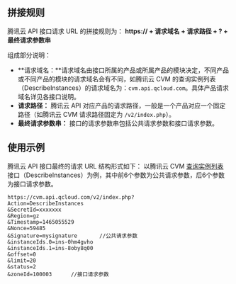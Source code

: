 ## 拼接规则
腾讯云 API 接口请求 URL 的拼接规则为：
 **https:// + 请求域名 + 请求路径 + ? + 最终请求参数串**

组成部分说明：
-  **请求域名：**请求域名由接口所属的产品或所属产品的模块决定，不同产品或不同产品的模块的请求域名会有不同，如腾讯云 CVM 的查询实例列表（DescribeInstances）的请求域名为：`cvm.api.qcloud.com`。具体产品请求域名详见各接口说明。
-  **请求路径：** 腾讯云 API 对应产品的请求路径，一般是一个产品对应一个固定路径（如腾讯云 CVM 请求路径固定为 `/v2/index.php`）。
- **最终请求参数串：** 接口的请求参数串包括公共请求参数和接口请求参数。

## 使用示例
腾讯云 API 接口最终的请求 URL 结构形式如下：
以腾讯云 CVM [查询实例列表](/doc/api/229/831) 接口（DescribeInstances）为例，其中前6个参数为公共请求参数，后6个参数为接口请求参数。

```
https://cvm.api.qcloud.com/v2/index.php?
Action=DescribeInstances
&SecretId=xxxxxxx
&Region=gz
&Timestamp=1465055529
&Nonce=59485
&Signature=mysignature       //公共请求参数
&instanceIds.0=ins-0hm4gvho
&instanceIds.1=ins-8oby8q00
&offset=0
&limit=20
&status=2
&zoneId=100003      //接口请求参数
```

